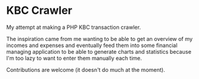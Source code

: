 # KBC Crawler

My attempt at making a PHP KBC transaction crawler.

The inspiration came from me wanting to be able to get an overview of my incomes and expenses and eventually
feed them into some financial managing application to be able to generate charts and statistics because I'm
too lazy to want to enter them manually each time.


Contributions are welcome (it doesn't do much at the moment).